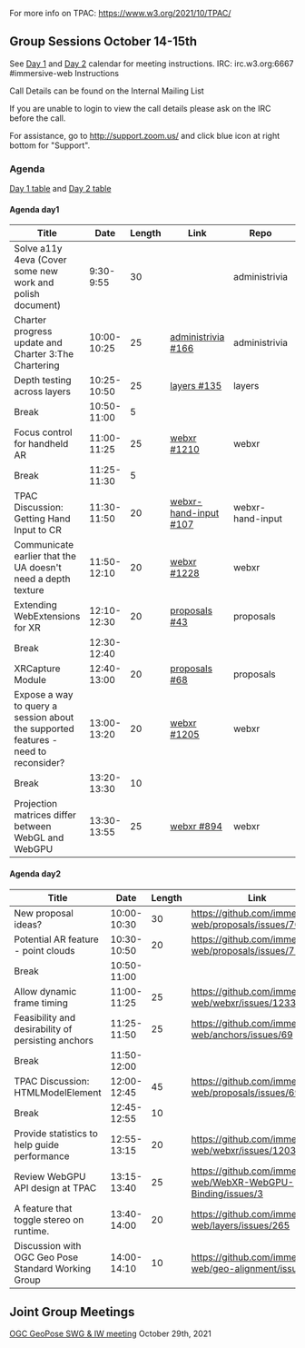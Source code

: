 For more info on TPAC: https://www.w3.org/2021/10/TPAC/

## Group Sessions October 14-15th

See [Day 1](https://www.w3.org/events/meetings/9fef5ab9-5d2f-4e08-a74e-5b037109695f) and [Day 2](https://www.w3.org/events/meetings/b5b00cb7-98e5-4ae2-9df2-ba04b9f2650f) calendar for meeting instructions.
IRC: irc.w3.org:6667 #immersive-web Instructions

Call Details can be found on the Internal Mailing List

If you are unable to login to view the call details please ask on the IRC before the call.

For assistance, go to http://support.zoom.us/ and click blue icon at right bottom for "Support".

### Agenda

[Day 1 table](#agenda_day1) and [Day 2 table](#agenda_day2)

#### Agenda day1


| Title                                                                              	| Date                         	| Length 	| Link                                                           	| Repo                 	| Rockets 	|
|------------------------------------------------------------------------------------	|------------------------------	|--------	|----------------------------------------------------------------	|----------------------	|---------	|
| Solve a11y 4eva (Cover some new work and polish document)                          	| 9:30-9:55   	| 30     	|                                                                	| administrivia        	| 2 🚀     	|
| Charter progress update and Charter 3:The Chartering                               	| 10:00-10:25 	| 25     	| [administrivia #166](https://github.com/immersive-web/administrivia/issues/166)      	| administrivia        	| 1 🚀     	|
| Depth testing across layers                                                        	| 10:25-10:50 	| 25     	| [layers #135](https://github.com/immersive-web/layers/issues/135)             	| layers               	| 1 🚀     	|
| Break                                                                              	| 10:50-11:00 	| 5      	|                                                                	|                      	|         	|
| Focus control for handheld AR                                                      	| 11:00-11:25 	| 25     	| [webxr #1210](https://github.com/immersive-web/webxr/issues/1210)             	| webxr                	| 1 🚀     	|
| Break                                                                              	| 11:25-11:30 	| 5      	|                                                                	|                      	|         	|
| TPAC Discussion: Getting Hand Input to CR                                          	| 11:30-11:50 	| 20     	| [webxr-hand-input #107](https://github.com/immersive-web/webxr-hand-input/issues/107)   	| webxr-hand-input     	| 2 🚀     	|
| Communicate earlier that the UA doesn't need a depth texture                       	| 11:50-12:10 	| 20     	| [webxr #1228](https://github.com/immersive-web/webxr/issues/1228)             	| webxr                	| 1 🚀     	|
| Extending WebExtensions for XR                                                     	| 12:10-12:30 	| 20     	| [proposals #43](https://github.com/immersive-web/proposals/issues/43)           	| proposals            	| 1 🚀     	|
| Break                                                                              	| 12:30-12:40 	|        	|                                                                	|                      	|         	|
| XRCapture Module                                                                   	| 12:40-13:00 	| 20     	| [proposals #68](https://github.com/immersive-web/proposals/issues/68)           	| proposals            	| 3 🚀     	|
| Expose a way to query a session about the supported features - need to reconsider? 	| 13:00-13:20 	| 20     	| [webxr #1205](https://github.com/immersive-web/webxr/issues/1205)             	| webxr                	| 2 🚀     	|
| Break                                                                              	| 13:20-13:30 	| 10     	|                                                                	|                      	|         	|
| Projection matrices differ between WebGL and WebGPU                                	| 13:30-13:55 	| 25     	| [webxr #894](https://github.com/immersive-web/webxr/issues/894)              	| webxr                	| 1 🚀     	|

#### Agenda day2

| Title                                                                              	| Date                         	| Length 	| Link                                                           	| Repo                 	| Rockets 	|
|------------------------------------------------------------------------------------	|------------------------------	|--------	|----------------------------------------------------------------	|----------------------	|---------	|
| New proposal ideas?                                                                	| 10:00-10:30 	| 30     	| https://github.com/immersive-web/proposals/issues/70           	| proposals            	| 2 🚀     	|
| Potential AR feature - point clouds                                                	| 10:30-10:50 	| 20     	| https://github.com/immersive-web/proposals/issues/71           	| proposals            	| 0 🚀     	|
| Break                                                                              	| 10:50-11:00 	|        	|                                                                	|                      	|         	|
| Allow dynamic frame timing                                                         	| 11:00-11:25 	| 25     	| https://github.com/immersive-web/webxr/issues/1233             	| webxr                	| 1 🚀     	|
| Feasibility and desirability of persisting anchors                                 	| 11:25-11:50 	| 25     	| https://github.com/immersive-web/anchors/issues/69             	| anchors              	| 2 🚀     	|
| Break                                                                              	| 11:50-12:00 	|        	|                                                                	|                      	|         	|
| TPAC Discussion: HTMLModelElement                                                  	| 12:00-12:45 	| 45     	| https://github.com/immersive-web/proposals/issues/69           	| proposals            	| 4 🚀     	|
| Break                                                                              	| 12:45-12:55 	| 10     	|                                                                	|                      	|         	|
| Provide statistics to help guide performance                                       	| 12:55-13:15 	| 20     	| https://github.com/immersive-web/webxr/issues/1203             	| webxr                	| 1 🚀     	|
| Review WebGPU API design at TPAC                                                   	| 13:15-13:40 	| 25     	| https://github.com/immersive-web/WebXR-WebGPU-Binding/issues/3 	| WebXR-WebGPU-Binding 	| 3 🚀     	|
| A feature that toggle stereo on runtime.                                           	| 13:40-14:00 	| 20     	| https://github.com/immersive-web/layers/issues/265             	| layers               	| 1 🚀     	|
| Discussion with OGC Geo Pose Standard Working Group                                	| 14:00-14:10 	| 10     	| https://github.com/immersive-web/geo-alignment/issues/8        	| geo-alignment        	| 2 🚀     	|


## Joint Group Meetings

[OGC GeoPose SWG & IW meeting](https://www.w3.org/events/meetings/2e719bc5-d003-4de3-ae3c-d525b0994123) October 29th, 2021


